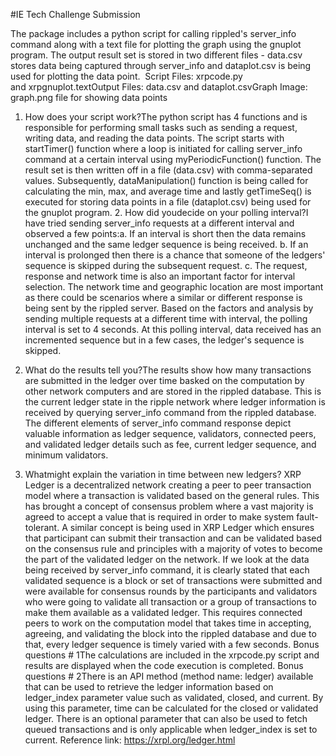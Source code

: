 #IE Tech Challenge Submission

The package includes a python script for calling rippled's server_info command along with a text file for plotting the graph using the gnuplot program. The output result set is stored in two different files - data.csv stores data being captured through server_info and dataplot.csv is being used for plotting the data point. 
Script Files: xrpcode.py and xrpgnuplot.textOutput Files: data.csv and dataplot.csvGraph Image: graph.png file for showing data points
1. How does your script work?The python script has 4 functions and is responsible for performing small tasks such as sending a request, writing data, and reading the data points. The script starts with startTimer() function where a loop is initiated for calling server_info command at a certain interval using myPeriodicFunction() function. The result set is then written off in a file (data.csv) with comma-separated values. Subsequently, dataManipulation() function is being called for calculating the min, max, and average time and lastly getTimeSeq() is executed for storing data points in a file (dataplot.csv) being used for the gnuplot program.
2. How did youdecide on your polling interval?I have tried sending server_info requests at a different interval and observed a few points:a. If an interval is short then the data remains unchanged and the same ledger sequence is being received. b. If an interval is prolonged then there is a chance that someone of the ledgers' sequence is skipped during the subsequent request. c. The request, response and network time is also an important factor for interval selection. The network time and geographic location are most important as there could be scenarios where a similar or different response is being sent by the rippled server.
Based on the factors and analysis by sending multiple requests at a different time with interval, the polling interval is set to 4 seconds. At this polling interval, data received has an incremented sequence but in a few cases, the ledger's sequence is skipped.
3. What do the results tell you?The results show how many transactions are submitted in the ledger over time basked on the computation by other network computers and are stored in the rippled database. This is the current ledger state in the ripple network where ledger information is received by querying server_info command from the rippled database. The different elements of server_info command response depict valuable information as ledger sequence, validators, connected peers, and validated ledger details such as fee, current ledger sequence, and minimum validators.

4. Whatmight explain the variation in time between new ledgers?
XRP Ledger is a decentralized network creating a peer to peer transaction model where a transaction is validated based on the general rules. This has brought a concept of consensus problem where a vast majority is agreed to accept a value that is required in order to make system fault-tolerant. A similar concept is being used in XRP Ledger which ensures that participant can submit their transaction and can be validated based on the consensus rule and principles with a majority of votes to become the part of the validated ledger on the network. If we look at the data being received by server_info command, it is clearly stated that each validated sequence is a block or set of transactions were submitted and were available for consensus rounds by the participants and validators who were going to validate all transaction or a group of transactions to make them available as a validated ledger. This requires connected peers to work on the computation model that takes time in accepting, agreeing, and validating the block into the rippled database and due to that, every ledger sequence is timely varied with a few seconds.
Bonus questions # 1The calculations are included in the xrpcode.py script and results are displayed when the code execution is completed.
Bonus questions # 2There is an API method (method name: ledger) available that can be used to retrieve the ledger information based on ledger_index parameter value such as validated, closed, and current. By using this parameter, time can be calculated for the closed or validated ledger. There is an optional parameter that can also be used to fetch queued transactions and is only applicable when ledger_index is set to current. Reference link: https://xrpl.org/ledger.html
